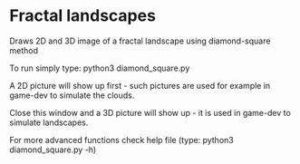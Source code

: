 # Fractal landscapes

Draws 2D and 3D image of a fractal landscape using diamond-square method


To run simply type: python3 diamond_square.py


A 2D picture will show up first - such pictures are used for example in game-dev to simulate the clouds.

Close this window and a 3D picture will show up - it is used in game-dev to simulate landscapes.


For more advanced functions check help file (type: python3 diamond_square.py -h)
